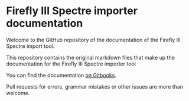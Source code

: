 # Firefly III Spectre importer documentation

Welcome to the GitHub repository of the documentation of the Firefly III Spectre import tool.

This repository contains the original markdown files that make up the documentation for the Firefly III Spectre importer tool

You can find the documentation [on Gitbooks](https://firefly-iii.gitbook.io/firefly-iii-spectre-importer/). 

Pull requests for errors, grammar mistakes or other issues are more than welcome. 
